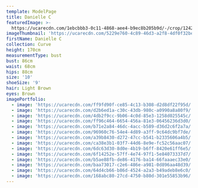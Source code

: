 ```yaml
---
template: ModelPage
title: Danielle C
featuredImage: >-
  https://ucarecdn.com/1ebcbbb3-0c11-4868-aee4-b9ec8b205b9d/-/crop/1242x742/0,0/-/preview/
imageThumbnail: 'https://ucarecdn.com/5229e760-4c89-46d3-a2f8-4df0f32be48e/'
firstName: Danielle C
collection: Curve
height: 170cm
measurementType: bust
bust: 86cm
waist: 68cm
hips: 88cm
size: '10'
shoeSize: '9'
hair: Light Brown
eyes: Brown
imagePortfolio:
  - image: 'https://ucarecdn.com/ff9fd90f-ce85-4c13-b308-d2d8df22f95d/'
  - image: 'https://ucarecdn.com/d2b6ed1a-c30c-43db-980c-a0990a8a80f9/'
  - image: 'https://ucarecdn.com/4db2f9cc-9b06-4c0d-85e3-1258d025545c/'
  - image: 'https://ucarecdn.com/ff96c464-6654-456a-81e3-06456236d3d0/'
  - image: 'https://ucarecdn.com/b71e2a84-46dc-4acc-b589-d36d2c6f2a7a/'
  - image: 'https://ucarecdn.com/96960c76-54e4-4d89-a3ff-9c64dc9bf7de/'
  - image: 'https://ucarecdn.com/a39b8430-d272-47cc-b541-b2335606a4b5/'
  - image: 'https://ucarecdn.com/ca38e3b1-03f7-44d6-8e9e-fc52c56aac07/'
  - image: 'https://ucarecdn.com/6dc63d30-8d0e-4b19-b6ff-8420e61ff6e5/'
  - image: 'https://ucarecdn.com/6f14252e-57ff-4e74-97f1-5e84073337d7/'
  - image: 'https://ucarecdn.com/b5ae88fb-de86-4176-ba14-66faaaec33e0/'
  - image: 'https://ucarecdn.com/baa73017-c2e6-486e-a981-0d896aa48d39/'
  - image: 'https://ucarecdn.com/64d4cb66-b86d-4524-a2a3-b49adeb8e6c0/'
  - image: 'https://ucarecdn.com/168abc80-27cd-4750-b80d-301e55853b96/'
---
```


